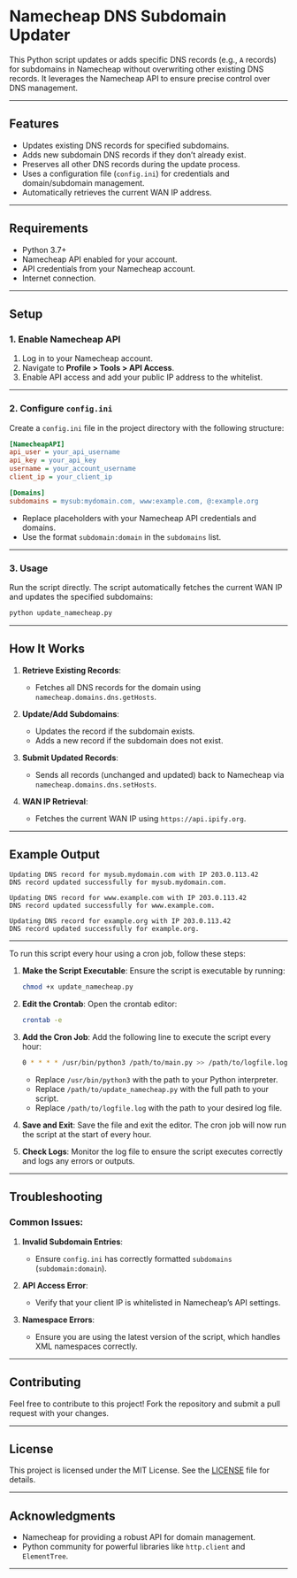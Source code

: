 # Namecheap DNS Subdomain Updater

This Python script updates or adds specific DNS records (e.g., `A` records) for subdomains in Namecheap without overwriting other existing DNS records. It leverages the Namecheap API to ensure precise control over DNS management.

---

## Features

- Updates existing DNS records for specified subdomains.
- Adds new subdomain DNS records if they don’t already exist.
- Preserves all other DNS records during the update process.
- Uses a configuration file (`config.ini`) for credentials and domain/subdomain management.
- Automatically retrieves the current WAN IP address.

---

## Requirements

- Python 3.7+
- Namecheap API enabled for your account.
- API credentials from your Namecheap account.
- Internet connection.

---

## Setup

### 1. Enable Namecheap API

1. Log in to your Namecheap account.
2. Navigate to **Profile > Tools > API Access**.
3. Enable API access and add your public IP address to the whitelist.

---

### 2. Configure `config.ini`

Create a `config.ini` file in the project directory with the following structure:

```ini
[NamecheapAPI]
api_user = your_api_username
api_key = your_api_key
username = your_account_username
client_ip = your_client_ip

[Domains]
subdomains = mysub:mydomain.com, www:example.com, @:example.org
```

- Replace placeholders with your Namecheap API credentials and domains.
- Use the format `subdomain:domain` in the `subdomains` list.

---

### 3. Usage

Run the script directly. The script automatically fetches the current WAN IP and updates the specified subdomains:

```bash
python update_namecheap.py
```

---

## How It Works

1. **Retrieve Existing Records**:
   - Fetches all DNS records for the domain using `namecheap.domains.dns.getHosts`.

2. **Update/Add Subdomains**:
   - Updates the record if the subdomain exists.
   - Adds a new record if the subdomain does not exist.

3. **Submit Updated Records**:
   - Sends all records (unchanged and updated) back to Namecheap via `namecheap.domains.dns.setHosts`.

4. **WAN IP Retrieval**:
   - Fetches the current WAN IP using `https://api.ipify.org`.

---

## Example Output

```plaintext
Updating DNS record for mysub.mydomain.com with IP 203.0.113.42
DNS record updated successfully for mysub.mydomain.com.

Updating DNS record for www.example.com with IP 203.0.113.42
DNS record updated successfully for www.example.com.

Updating DNS record for example.org with IP 203.0.113.42
DNS record updated successfully for example.org.
```

---
To run this script every hour using a cron job, follow these steps:

1. **Make the Script Executable**:
   Ensure the script is executable by running:
   ```bash
   chmod +x update_namecheap.py
   ```

2. **Edit the Crontab**:
   Open the crontab editor:
   ```bash
   crontab -e
   ```

3. **Add the Cron Job**:
   Add the following line to execute the script every hour:
   ```bash
   0 * * * * /usr/bin/python3 /path/to/main.py >> /path/to/logfile.log 2>&1
   ```
   - Replace `/usr/bin/python3` with the path to your Python interpreter.
   - Replace `/path/to/update_namecheap.py` with the full path to your script.
   - Replace `/path/to/logfile.log` with the path to your desired log file.

4. **Save and Exit**:
   Save the file and exit the editor. The cron job will now run the script at the start of every hour.

5. **Check Logs**:
   Monitor the log file to ensure the script executes correctly and logs any errors or outputs.

---

## Troubleshooting

### Common Issues:

1. **Invalid Subdomain Entries**:
   - Ensure `config.ini` has correctly formatted `subdomains` (`subdomain:domain`).

2. **API Access Error**:
   - Verify that your client IP is whitelisted in Namecheap’s API settings.

3. **Namespace Errors**:
   - Ensure you are using the latest version of the script, which handles XML namespaces correctly.

---

## Contributing

Feel free to contribute to this project! Fork the repository and submit a pull request with your changes.

---

## License

This project is licensed under the MIT License. See the [LICENSE](LICENSE) file for details.

---

## Acknowledgments

- Namecheap for providing a robust API for domain management.
- Python community for powerful libraries like `http.client` and `ElementTree`. 

--- 
